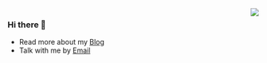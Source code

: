 <img align="right" src="https://github-readme-stats.vercel.app/api?username=vfanghao&show_icons=true&icon_color=0366d6&bg_color=ffffff&hide_title=true&hide=contribs&include_all_commits=true">



### Hi there 👋

- Read more about my [Blog](https://fanghao.me/)
- Talk with me by [Email](mailto:i@fanghao.me)

